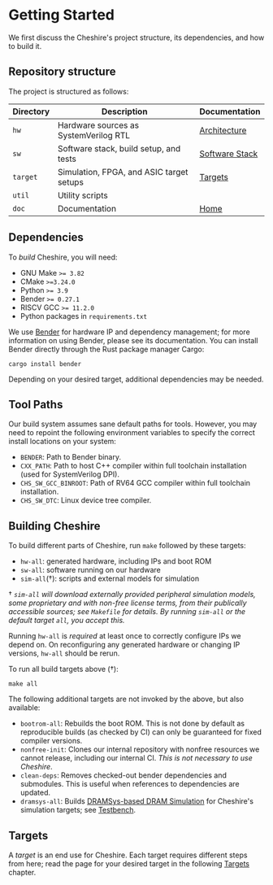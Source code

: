 # Getting Started

We first discuss the Cheshire's project structure, its dependencies, and how to build it.

## Repository structure

The project is structured as follows:

| Directory | Description                              | Documentation              |
| --------- | ---------------------------------------- | ---------------------------|
| `hw`      | Hardware sources as SystemVerilog RTL    | [Architecture](um/arch.md) |
| `sw`      | Software stack, build setup, and tests   | [Software Stack](um/sw.md) |
| `target`  | Simulation, FPGA, and ASIC target setups | [Targets](tg/index.md)     |
| `util`    | Utility scripts                          |                            |
| `doc`     | Documentation                            | [Home](index.md)           |


## Dependencies

To *build* Cheshire, you will need:

- GNU Make `>= 3.82`
- CMake `>=3.24.0`
- Python `>= 3.9`
- Bender `>= 0.27.1`
- RISCV GCC `>= 11.2.0`
- Python packages in `requirements.txt`

We use [Bender](https://github.com/pulp-platform/bender) for hardware IP and dependency management; for more information on using Bender, please see its documentation. You can install Bender directly through the Rust package manager Cargo:

```
cargo install bender
```

Depending on your desired target, additional dependencies may be needed.

## Tool Paths

Our build system assumes sane default paths for tools. However, you may need to repoint the following environment variables to specify the correct install locations on your system:

- `BENDER`: Path to Bender binary.
- `CXX_PATH`: Path to host C++ compiler within full toolchain installation (used for SystemVerilog DPI).
- `CHS_SW_GCC_BINROOT`: Path of RV64 GCC compiler within full toolchain installation.
- `CHS_SW_DTC`: Linux device tree compiler.

## Building Cheshire

To build different parts of Cheshire, run `make` followed by these targets:

- `hw-all`: generated hardware, including IPs and boot ROM
- `sw-all`: software running on our hardware
- `sim-all`(†): scripts and external models for simulation

† *`sim-all` will download externally provided peripheral simulation models, some proprietary and with non-free license terms, from their publically accessible sources; see `Makefile` for details. By running `sim-all` or the default target `all`, you accept this.*

Running `hw-all` is *required* at least once to correctly configure IPs we depend on. On reconfiguring any generated hardware or changing IP versions, `hw-all` should be rerun.

To run all build targets above (†):

```
make all
```

The following additional targets are not invoked by the above, but also available:

- `bootrom-all`: Rebuilds the boot ROM. This is not done by default as reproducible builds (as checked by CI) can only be guaranteed for fixed compiler versions.
- `nonfree-init`: Clones our internal repository with nonfree resources we cannot release, including our internal CI. *This is not necessary to use Cheshire*.
- `clean-deps`: Removes checked-out bender dependencies and submodules. This is useful when references to dependencies are updated.
- `dramsys-all`: Builds [DRAMSys-based DRAM Simulation](https://github.com/pulp-platform/dram_rtl_sim) for Cheshire's simulation targets; see [Testbench](tg/sim.md#DramSys).

## Targets

A *target* is an end use for Cheshire. Each target requires different steps from here; read the page for your desired target in the following [Targets](tg/index.md) chapter.

